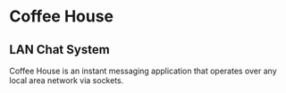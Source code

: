 # Coffee House
## LAN Chat System

Coffee House is an instant messaging application that operates over any local area network 
via sockets.
